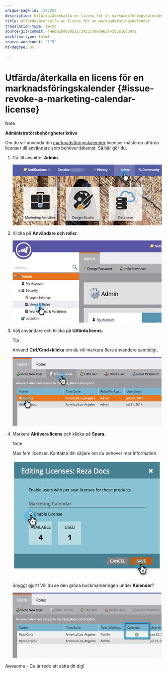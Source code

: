 ```yaml
---
unique-page-id: 1147255
description: Utfärda/återkalla en licens för en marknadsföringskalender - Marketo Docs - Produktdokumentation
title: Utfärda/återkalla en licens för en marknadsföringskalender
translation-type: tm+mt
source-git-commit: 44ed91b485b52173922c709de63a4353e16c5072
workflow-type: tm+mt
source-wordcount: '115'
ht-degree: 0%

---
```



# Utfärda/återkalla en licens för en marknadsföringskalender {#issue-revoke-a-marketing-calendar-license}

>[!NOTE]
>
>**Administratörsbehörigheter krävs**

Om du vill använda din [marknadsföringskalender](http://docs.marketo.com/display/docs/marketing+calendar) licenser måste du utfärda licenser till användare som behöver åtkomst. Så här gör du.

1. Gå till avsnittet **Admin**.

   ![](assets/adminhand.png)

1. Klicka på **Användare och roller**.

   ![](assets/2.png)

1. Välj användare och klicka på **Utfärda licens.**

   >[!TIP]
   >
   >Använd **Ctrl/Cmd+klicka** om du vill markera flera användare samtidigt.

   ![](assets/3.png)

1. Markera **Aktivera licens** och klicka på **Spara.**

   >[!NOTE]
   >
   >Max fem licenser. Kontakta din säljare om du behöver mer information.

   ![](assets/4.png)

   Snyggt gjort! Vill du se den gröna bockmarkeringen under **Kalender**?

   ![](assets/5.png)

Awesome - Du är redo att sätta dit dig!
